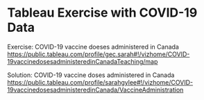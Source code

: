 # Tableau Exercise with COVID-19 Data

Exercise: COVID-19 vaccine doeses administered in Canada\
https://public.tableau.com/profile/gec.sarah#!/vizhome/COVID-19vaccinedosesadministeredinCanadaTeaching/map

Solution: COVID-19 vaccine doses administered in Canada\
https://public.tableau.com/profile/sarahgylee#!/vizhome/COVID-19vaccinedosesadministeredinCanada/VaccineAdministration
